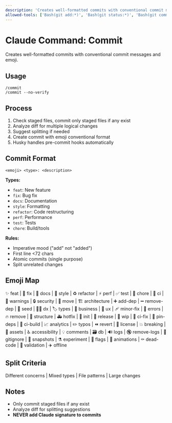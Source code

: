 ```yaml
---
description: 'Creates well-formatted commits with conventional commit messages and emoji'
allowed-tools: ['Bash(git add:*)', 'Bash(git status:*)', 'Bash(git commit:*)', 'Bash(git diff:*)', 'Bash(git log:*)']
---
```


# Claude Command: Commit

Creates well-formatted commits with conventional commit messages and emoji.

## Usage

```
/commit
/commit --no-verify
```

## Process

1. Check staged files, commit only staged files if any exist
2. Analyze diff for multiple logical changes
3. Suggest splitting if needed
4. Create commit with emoji conventional format
5. Husky handles pre-commit hooks automatically

## Commit Format

`<emoji> <type>: <description>`

**Types:**

- `feat`: New feature
- `fix`: Bug fix
- `docs`: Documentation
- `style`: Formatting
- `refactor`: Code restructuring
- `perf`: Performance
- `test`: Tests
- `chore`: Build/tools

**Rules:**

- Imperative mood ("add" not "added")
- First line <72 chars
- Atomic commits (single purpose)
- Split unrelated changes

## Emoji Map

✨ feat | 🐛 fix | 📝 docs | 💄 style | ♻️ refactor | ⚡ perf | ✅ test | 🔧 chore | 🚀 ci | 🚨 warnings | 🔒️ security | 🚚 move | 🏗️ architecture | ➕ add-dep | ➖ remove-dep | 🌱 seed | 🧑‍💻 dx | 🏷️ types | 👔 business | 🚸 ux | 🩹 minor-fix | 🥅 errors | 🔥 remove | 🎨 structure | 🚑️ hotfix | 🎉 init | 🔖 release | 🚧 wip | 💚 ci-fix | 📌 pin-deps | 👷 ci-build | 📈 analytics | ✏️ typos | ⏪️ revert | 📄 license | 💥 breaking | 🍱 assets | ♿️ accessibility | 💡 comments | 🗃️ db | 🔊 logs | 🔇 remove-logs | 🙈 gitignore | 📸 snapshots | ⚗️ experiment | 🚩 flags | 💫 animations | ⚰️ dead-code | 🦺 validation | ✈️ offline

## Split Criteria

Different concerns | Mixed types | File patterns | Large changes

## Notes

- Only commit staged files if any exist
- Analyze diff for splitting suggestions
- **NEVER add Claude signature to commits**
